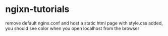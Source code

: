 # ngixn-tutorials
remove default nginx.conf and host a static html page
with style.css added, you should see color when you open localhost from the browser
